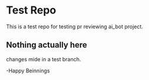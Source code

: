 # Test Repo
This is a test repo for testing pr reviewing ai_bot project.

## Nothing actually here
changes mide in a test branch.

-Happy Beinnings
